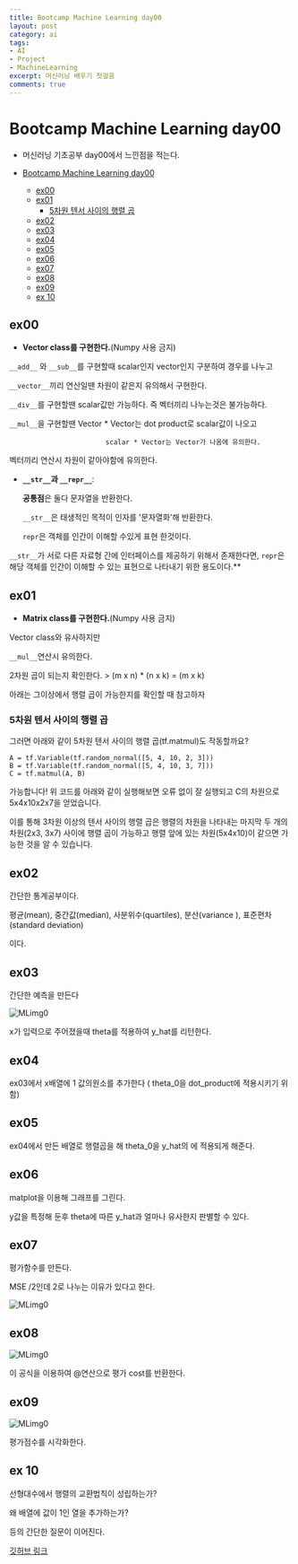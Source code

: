 ```yaml
---
title: Bootcamp Machine Learning day00
layout: post
category: ai
tags:
- AI
- Project
- MachineLearning
excerpt: 머신러닝 배우기 첫걸음
comments: true
---
```


# Bootcamp Machine Learning day00

- 머신러닝 기초공부 day00에서 느낀점을 적는다.

- [Bootcamp Machine Learning day00](#bootcamp-machine-learning-day00)
  - [ex00](#ex00)
  - [ex01](#ex01)
    - [5차원 텐서 사이의 행렬 곱](#5차원-텐서-사이의-행렬-곱)
  - [ex02](#ex02)
  - [ex03](#ex03)
  - [ex04](#ex04)
  - [ex05](#ex05)
  - [ex06](#ex06)
  - [ex07](#ex07)
  - [ex08](#ex08)
  - [ex09](#ex09)
  - [ex 10](#ex-10)

## ex00

- **Vector class를 구현한다.**(Numpy 사용 금지)

`__add__` 와 `__sub__`를 구현할때 scalar인지 vector인지 구분하여 경우를 나누고

`__vector__`끼리 연산일땐 차원이 같은지 유의해서 구현한다.

`__div__`를 구현할땐 scalar값만 가능하다. 즉 벡터끼리 나누는것은 불가능하다.

`__mul__`을 구현할땐 Vector * Vector는 dot product로 scalar값이 나오고

							scalar * Vector는 Vector가 나옴에 유의한다.

벡터끼리 연산시 차원이 같아야함에 유의한다.

- **`__str__`과 `__repr__`**:

  **공통점**은 둘다 문자열을 반환한다.

  `__str__`은 태생적인 목적이 인자를 '문자열화'해 반환한다.

  `repr`은 객체를 인간이 이해할 수있게 표현 한것이다.

`__str__`가 서로 다른 자료형 간에 인터페이스를 제공하기 위해서 존재한다면, `repr`은 해당 객체를 인간이 이해할 수 있는 표현으로 나타내기 위한 용도이다.**



## ex01

- **Matrix class를 구현한다.**(Numpy 사용 금지)

Vector class와 유사하지만

`__mul__`연산시 유의한다.

2차원 곱이 되는지 확인한다. > (m x n) * (n x k) = (m x k)

아래는 그이상에서 행렬 곱이 가능한지를 확인할 때 참고하자

### 5차원 텐서 사이의 행렬 곱

그러면 아래와 같이 5차원 텐서 사이의 행렬 곱(tf.matmul)도 작동할까요?

```
A = tf.Variable(tf.random_normal([5, 4, 10, 2, 3]))
B = tf.Variable(tf.random_normal([5, 4, 10, 3, 7]))
C = tf.matmul(A, B)
```

가능합니다! 위 코드를 아래와 같이 실행해보면 오류 없이 잘 실행되고 C의 차원으로 5x4x10x2x7을 얻었습니다.

이를 통해 3차원 이상의 텐서 사이의 행렬 곱은 행렬의 차원을 나타내는 마지막 두 개의 차원(2x3, 3x7) 사이에 행렬 곱이 가능하고 행렬 앞에 있는 차원(5x4x10)이 같으면 가능한 것을 알 수 있습니다.



## ex02

간단한 통계공부이다.

평균(mean), 중간값(median), 사분위수(quartiles), 분산(variance ),  표준편차(standard deviation)

이다.



##  ex03

간단한 예측을 만든다

![MLimg0](https://raw.githubusercontent.com/ChoiDongKyu96/TIL/master/Machine%20Learning/image/MLimg0.png)



x가 입력으로 주어졌을때 theta를 적용하여 y_hat를 리턴한다.



## ex04

ex03에서 x배열에 1 값의원소를 추가한다 ( theta_0을 dot_product에 적용시키기 위함)



## ex05

ex04에서 만든 배열로 행렬곱을 해  theta_0을 y_hat의 에 적용되게 해준다.



## ex06

matplot을 이용해  그래프를 그린다.

y값을 특정해 둔후 theta에 따른 y_hat과 얼마나 유사한지 판별할 수 있다.



## ex07

평가함수를 만든다.

MSE /2인데 2로 나누는 이유가 있다고 한다.

![MLimg0](https://raw.githubusercontent.com/ChoiDongKyu96/TIL/master/Machine%20Learning/image/MLimg1.png)

## ex08

![MLimg0](https://raw.githubusercontent.com/ChoiDongKyu96/TIL/master/Machine%20Learning/image/MLimg2.png)

이 공식을 이용하여 @연산으로 평가 cost를 반환한다.



## ex09

![MLimg0](https://raw.githubusercontent.com/ChoiDongKyu96/TIL/master/Machine%20Learning/image/MLimg3.png)

평가점수를 시각화한다.

## ex 10

선형대수에서 행렬의 교환법칙이 성립하는가?

왜 배열에 값이 1인 열을 추가하는가?

등의 간단한 질문이 이어진다.

[깃허브 링크](https://github.com/ChoiDongKyu96/Bootcamp_Machine_Learning)